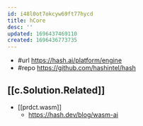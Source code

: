 ```yaml
---
id: i48l0ot7okcyw69ft77hycd
title: hCore
desc: ''
updated: 1696437469110
created: 1696436773735
---
```


- #url https://hash.ai/platform/engine
- #repo https://github.com/hashintel/hash

## [[c.Solution.Related]]

- [[prdct.wasm]] 
  - https://hash.dev/blog/wasm-ai